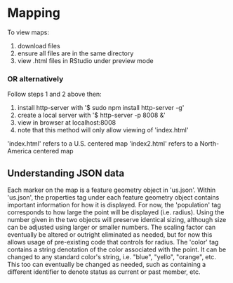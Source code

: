 # Mapping

To view maps:
1. download files
2. ensure all files are in the same directory
3. view .html files in RStudio under preview mode

### OR alternatively

Follow steps 1 and 2 above then:
1. install http-server with '$ sudo npm install http-server -g'
2. create a local server with '$  http-server -p 8008 &' 
3. view in browser at localhost:8008
4. note that this method will only allow viewing of 'index.html'

'index.html' refers to a U.S. centered map
'index2.html' refers to a North-America centered map

## Understanding JSON data

Each marker on the map is a feature geometry object in 'us.json'. Within 'us.json', the properties tag under each feature geometry object contains important information for how it is displayed. For now, the 'population' tag corresponds to how large the point will be displayed (i.e. radius). Using the number given in the two objects will preserve identical sizing, although size can be adjusted using larger or smaller numbers. The scaling factor can eventually be altered or outright eliminated as needed, but for now this allows usage of pre-existing code that controls for radius. The 'color' tag contains a string denotation of the color associated with the point. It can be changed to any standard color's string, i.e. "blue", "yello", "orange", etc. This too can eventually be changed as needed, such as containing a different identifier to denote status as current or past member, etc.

